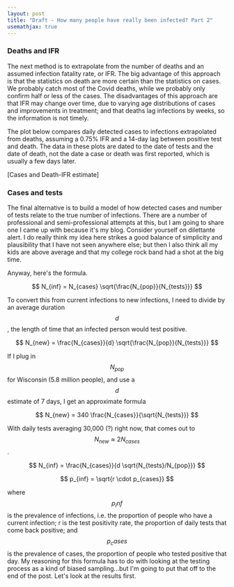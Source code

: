 ```yaml
---
layout: post
title: "Draft - How many people have really been infected? Part 2"
usemathjax: true
---
```




### Deaths and IFR
The next method is to extrapolate from the number of deaths and an assumed infection fatality rate, or IFR. The big advantage of this approach is that the statistics on death are more certain than the statistics on cases. We probably catch most of the Covid deaths, while we probably only confirm half or less of the cases. The disadvantages of this approach are that IFR may change over time, due to varying age distributions of cases and improvements in treatment; and that deaths lag infections by weeks, so the information is not timely.

The plot below compares daily detected cases to infections extrapolated from deaths, assuming a 0.75% IFR and a 14-day lag between positive test and death. The data in these plots are dated to the date of tests and the date of death, not the date a case or death was first reported, which is usually a few days later.

[Cases and Death-IFR estimate]

### Cases and tests
The final alternative is to build a model of how detected cases and number of tests relate to the true number of infections. There are a number of professional and semi-professional attempts at this, but I am going to share one I came up with because it's my blog. Consider yourself on dilettante alert. I do really think my idea here strikes a good balance of simplicity and plausibility that I have not seen anywhere else; but then I also think all my kids are above average and that my college rock band had a shot at the big time.

Anyway, here's the formula.

$$
N_{inf} = N_{cases} \sqrt{\frac{N_{pop}}{N_{tests}}}
$$

To convert this from current infections to new infections, I need to divide by an average duration $$d$$, the length of time that an infected person would test positive.

$$
N_{new} = \frac{N_{cases}}{d} \sqrt{\frac{N_{pop}}{N_{tests}}}
$$

If I plug in $$N_{pop}$$ for Wisconsin (5.8 million people), and use a $$d$$ estimate of 7 days, I get an approximate formula

$$
N_{new} = 340 \frac{N_{cases}}{\sqrt{N_{tests}}}
$$

With daily tests averaging 30,000 (?) right now, that comes out to $$N_{new} \approx 2 N_{cases}$$.

$$
N_{inf} = \frac{N_{cases}}{d \sqrt{N_{tests}/N_{pop}}}
$$

$$
p_{inf} = \sqrt{r \cdot p_{cases}}
$$

where $$p_inf$$ is the prevalence of infections, i.e. the proportion of people who have a current infection; r is the test positivity rate, the proportion of daily tests that come back positive; and $$p_cases$$ is the prevalence of cases, the proportion of people who tested positive that day. My reasoning for this formula has to do with looking at the testing process as a kind of biased sampling...but I'm going to put that off to the end of the post. Let's look at the results first.
